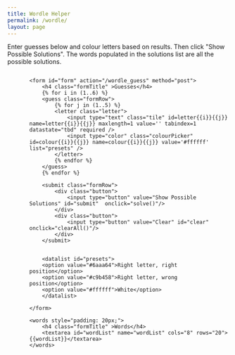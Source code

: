 ```yaml
---
title: Wordle Helper
permalink: /wordle/
layout: page
---
```

Enter guesses below and colour letters based on results. Then click "Show Possible Solutions". The words populated in the solutions list are all the possible solutions.


<div id="wordle">

    <form id="form" action="/wordle_guess" method="post">
        <h4 class="formTitle" >Guesses</h4>
        {% for i in (1..6) %}
        <guess class="formRow">
            {% for j in (1..5) %}
            <letter class="letter">
                <input type="text" class="tile" id=letter{{i}}{{j}} name=letter{{i}}{{j}} maxlength=1 value='' tabindex=1 datastate="tbd" required />
                <input type="color" class="colourPicker" id=colour{{i}}{{j}} name=colour{{i}}{{j}} value='#ffffff' list="presets" />
            </letter>
            {% endfor %}
        </guess>
        {% endfor %}
        
        <submit class="formRow">
            <div class="button">
                <input type="button" value="Show Possible Solutions" id="submit"  onclick="solve()"/>
            </div>
            <div class="button">
                <input type="button" value="Clear" id="clear" onclick="clearAll()"/>
            </div>
        </submit>

        
        <datalist id="presets">
        <option value="#6aaa64">Right letter, right position</option>
        <option value="#c9b458">Right letter, wrong position</option>
        <option value="#ffffff">White</option>
        </datalist>

    </form>

    <words style="padding: 20px;">
        <h4 class="formTitle" >Words</h4>
        <textarea id="wordList" name="wordList" cols="8" rows="20">{{wordList}}</textarea>
    </words>

</div>

<script src="/assets/js/wordleLogic.js"></script>
<script>
    
    const tiles = Array.from(document.querySelectorAll('.tile'))
    const colourPickers = Array.from(document.querySelectorAll('.colourPicker'))

    var dict = {
        "#6aaa64": "correct",
        "#c9b458": "present",
        "#ffffff": "tbd",
        "correct": "#6aaa64",
        "present": "#c9b458",
        "tbd"    : "#ffffff"
    };

    colourPickers.forEach(function (picker, i) {
        picker.addEventListener("input", function(event) {
            tiles[i].attributes.datastate.value = dict[event.target.value];
            


        }, false);
    })

    tiles.forEach(function (tile, i) {
        tile.addEventListener("input", function(event) {
            if (i < tiles.length - 1 && event.inputType != 'deleteContentBackward') {
                tiles[i+1].select()
            }
        }, false);

        tile.addEventListener("keyup", function(event) {
            if (event.key == 'Backspace') {
                if (i > 0) {
                    tiles[i-1].select()
                } 
            }
            
        }, false);        
    })

    function clearAll() {
        colourPickers.forEach(item => {
            item.value = "#ffffff"
        })

        tiles.forEach(item => {
            item.value = ""
            item.attributes.datastate.value = 'tbd';
        })

        $('.tile').removeAttr('style');
        $('#form').hide().show(0);
        tiles[0].focus();
    }

    function onLoad() {
        tiles[0].focus()
    }

    function solve(tiles, colourPickers){
        const tiles_ret = Array.from(document.querySelectorAll('.tile'))
        const colourPickers_ret = Array.from(document.querySelectorAll('.colourPicker'))
        
        n = 0;
        while (tiles_ret[n].value.trim() != '') {
            n++
        }
        N = Math.floor(n/5); //Number of complete words
        
        const greens = [];
        const oranges = [];
        const elim = [];
        const guesses = [];
    
        for (let i = 0; i < N; i++) {
            greens.push(['_', '_', '_', '_', '_']);
            oranges.push([])
            elim.push([])
            guesses.push('')
        }
        
        for (let i = 0; i < N*5; i++) {
            g = Math.floor(i/5);
            if (colourPickers_ret[i].value == dict['correct']) {
                greens[g][i%5] = tiles_ret[i].value
            } 
            else if (colourPickers_ret[i].value == dict['present']) {
                oranges[g].push([tiles_ret[i].value, i%5])
            } 
            else if (tiles_ret[i].value !== "" && colourPickers_ret[i].value == dict['tbd']) {
                elim[g].push(tiles_ret[i].value)
            }
            guesses[g] = guesses[g] +  tiles_ret[i].value
            
        }

        applyGuesses(greens, oranges, elim, guesses, N)
        document.getElementById('wordList').value = wordList.join('\r\n')
        
    }

    window.onload = onLoad;

</script>

<style>
.tile{
    width: 50px;
    height: 50px;
    text-align: center;
    text-transform: uppercase;
    font-size: 2rem;
    line-height: 2rem;
    font-weight: 600;
    box-sizing: border-box;
}

.tile[datastate='tbd']{
    border-style: solid;
    border-color: '#878a8c';
}

.tile[datastate='present']{
    border-style: none;
    color: #ffffff;
    background-color: #c9b458;
}

.tile[datastate='correct']{
    border-style: none;
    color: #ffffff;
    background-color: #6aaa64;
}

#form{
    display: flex;
    flex-direction: column;
    justify-content: flex-start;
    padding: 20px;
}

#wordList{
    margin: auto;
    padding: 10px;
    resize: none;
    text-transform: uppercase;
    white-space: pre;
}

.formRow{
    display: flex;
    justify-content: center;
    padding: 5px;
}

.letter{
    display: flex;
    flex-direction: column;
    padding: 2px;
}

.colourPicker{
    width: 50px;
    height: 20px;
}

.button{
    padding: 5px;
}

#wordle{
    display: flex;
    flex-direction: row;
    width: auto;
    margin: auto;
    margin-left: 50px;
    justify-content: center
}

.formTitle{
    width:min-content; 
    text-align:center;
}

/* Chrome, Safari, Edge, Opera */
input::-webkit-outer-spin-button,
input::-webkit-inner-spin-button {
  -webkit-appearance: none;
  margin: 0;
}

/* Firefox */
input[type=number] {
  -moz-appearance: textfield;
}
</style>